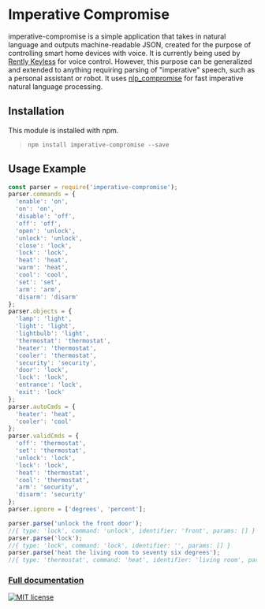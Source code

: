 Imperative Compromise
====================

imperative-compromise is a simple application that takes in natural language and
outputs machine-readable JSON, created for the purpose of controlling smart home
devices with voice. It is currently being used by [Rently
Keyless](http://www.rentlykeyless.com/) for voice control. However, this purpose
can be generalized and extended to anything requiring parsing of "imperative"
speech, such as a personal assistant or robot.  It uses
[nlp_compromise](http://nlp-compromise.github.io/website/) for fast imperative
natural language processing.

Installation
-----------
This module is installed with npm.

> `npm install imperative-compromise --save`

Usage Example
-----------
```javascript
const parser = require('imperative-compromise');
parser.commands = {
  'enable': 'on',
  'on': 'on',
  'disable': 'off',
  'off': 'off',
  'open': 'unlock',
  'unlock': 'unlock',
  'close': 'lock',
  'lock': 'lock',
  'heat': 'heat',
  'warm': 'heat',
  'cool': 'cool',
  'set': 'set',
  'arm': 'arm',
  'disarm': 'disarm'
};
parser.objects = {
  'lamp': 'light',
  'light': 'light',
  'lightbulb': 'light',
  'thermostat': 'thermostat',
  'heater': 'thermostat',
  'cooler': 'thermostat',
  'security': 'security',
  'door': 'lock',
  'lock': 'lock',
  'entrance': 'lock',
  'exit': 'lock'
};
parser.autoCmds = {
  'heater': 'heat',
  'cooler': 'cool'
};
parser.validCmds = {
  'off': 'thermostat',
  'set': 'thermostat',
  'unlock': 'lock',
  'lock': 'lock',
  'heat': 'thermostat',
  'cool': 'thermostat',
  'arm': 'security',
  'disarm': 'security'
};
parser.ignore = ['degrees', 'percent'];

parser.parse('unlock the front door');
//{ type: 'lock', command: 'unlock', identifier: 'front', params: [] }
parser.parse('lock');
//{ type: 'lock', command: 'lock', identifier: '', params: [] }
parser.parse('heat the living room to seventy six degrees');
//{ type: 'thermostat', command: 'heat', identifier: 'living room', params: [ 76 ] }
```
### [Full documentation](./docs.md)

[![MIT license](http://img.shields.io/badge/license-MIT-brightgreen.svg)](http://opensource.org/licenses/MIT)
